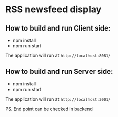 # RSS newsfeed display

## How to build and run Client side:

- npm install
- npm run start

The application will run at `http://localhost:8081/`

## How to build and run Server side:

- npm install
- npm run start

The application will run at `http://localhost:3001/`

PS. End point can be checked in backend 
